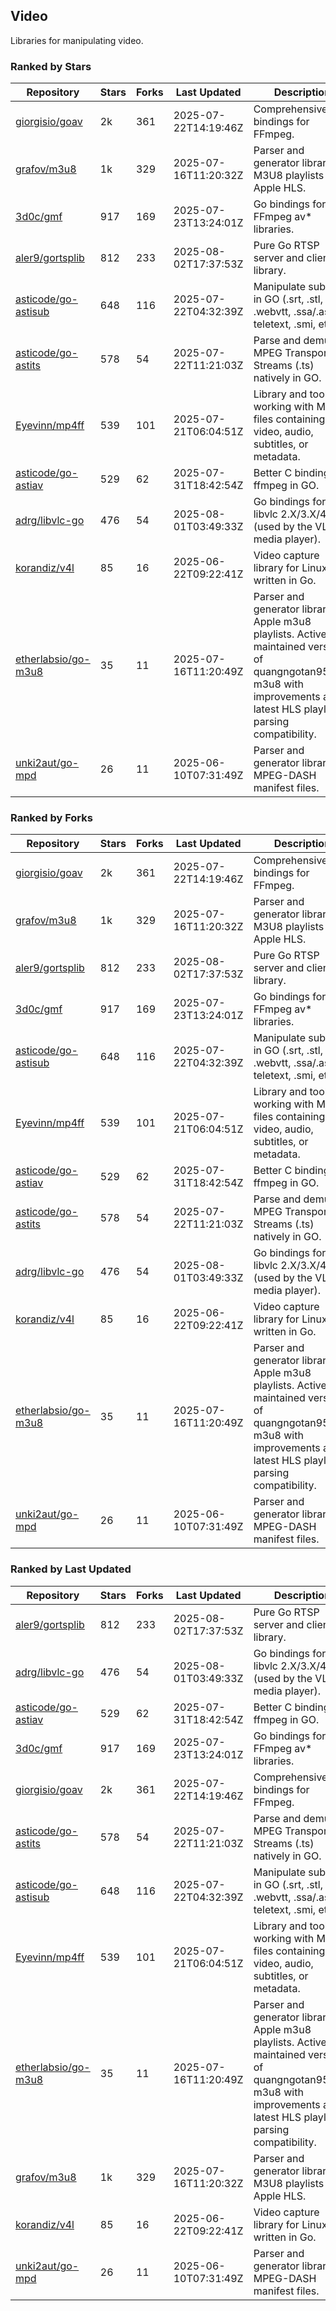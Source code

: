 ## Video

Libraries for manipulating video.

### Ranked by Stars

| Repository | Stars | Forks | Last Updated | Description | 
|------------|-------|-------|--------------|-------------|
| [giorgisio/goav](https://github.com/giorgisio/goav) | 2k | 361 | 2025-07-22T14:19:46Z |  Comprehensive Go bindings for FFmpeg. |
| [grafov/m3u8](https://github.com/grafov/m3u8) | 1k | 329 | 2025-07-16T11:20:32Z |  Parser and generator library of M3U8 playlists for Apple HLS. |
| [3d0c/gmf](https://github.com/3d0c/gmf) | 917 | 169 | 2025-07-23T13:24:01Z |  Go bindings for FFmpeg av\* libraries. |
| [aler9/gortsplib](https://github.com/aler9/gortsplib) | 812 | 233 | 2025-08-02T17:37:53Z |  Pure Go RTSP server and client library. |
| [asticode/go-astisub](https://github.com/asticode/go-astisub) | 648 | 116 | 2025-07-22T04:32:39Z |  Manipulate subtitles in GO (.srt, .stl, .ttml, .webvtt, .ssa/.ass, teletext, .smi, etc.). |
| [asticode/go-astits](https://github.com/asticode/go-astits) | 578 | 54 | 2025-07-22T11:21:03Z |  Parse and demux MPEG Transport Streams (.ts) natively in GO. |
| [Eyevinn/mp4ff](https://github.com/Eyevinn/mp4ff) | 539 | 101 | 2025-07-21T06:04:51Z |  Library and tools for working with MP4 files containing video, audio, subtitles, or metadata. |
| [asticode/go-astiav](https://github.com/asticode/go-astiav) | 529 | 62 | 2025-07-31T18:42:54Z |  Better C bindings for ffmpeg in GO. |
| [adrg/libvlc-go](https://github.com/adrg/libvlc-go) | 476 | 54 | 2025-08-01T03:49:33Z |  Go bindings for libvlc 2.X/3.X/4.X (used by the VLC media player). |
| [korandiz/v4l](https://github.com/korandiz/v4l) | 85 | 16 | 2025-06-22T09:22:41Z |  Video capture library for Linux, written in Go. |
| [etherlabsio/go-m3u8](https://github.com/etherlabsio/go-m3u8) | 35 | 11 | 2025-07-16T11:20:49Z |  Parser and generator library for Apple m3u8 playlists. Actively maintained version of quangngotan95/go-m3u8 with improvements and latest HLS playlist parsing compatibility. |
| [unki2aut/go-mpd](https://github.com/unki2aut/go-mpd) | 26 | 11 | 2025-06-10T07:31:49Z |  Parser and generator library for MPEG-DASH manifest files. |

### Ranked by Forks

| Repository | Stars | Forks | Last Updated | Description | 
|------------|-------|-------|--------------|-------------|
| [giorgisio/goav](https://github.com/giorgisio/goav) | 2k | 361 | 2025-07-22T14:19:46Z |  Comprehensive Go bindings for FFmpeg. |
| [grafov/m3u8](https://github.com/grafov/m3u8) | 1k | 329 | 2025-07-16T11:20:32Z |  Parser and generator library of M3U8 playlists for Apple HLS. |
| [aler9/gortsplib](https://github.com/aler9/gortsplib) | 812 | 233 | 2025-08-02T17:37:53Z |  Pure Go RTSP server and client library. |
| [3d0c/gmf](https://github.com/3d0c/gmf) | 917 | 169 | 2025-07-23T13:24:01Z |  Go bindings for FFmpeg av\* libraries. |
| [asticode/go-astisub](https://github.com/asticode/go-astisub) | 648 | 116 | 2025-07-22T04:32:39Z |  Manipulate subtitles in GO (.srt, .stl, .ttml, .webvtt, .ssa/.ass, teletext, .smi, etc.). |
| [Eyevinn/mp4ff](https://github.com/Eyevinn/mp4ff) | 539 | 101 | 2025-07-21T06:04:51Z |  Library and tools for working with MP4 files containing video, audio, subtitles, or metadata. |
| [asticode/go-astiav](https://github.com/asticode/go-astiav) | 529 | 62 | 2025-07-31T18:42:54Z |  Better C bindings for ffmpeg in GO. |
| [asticode/go-astits](https://github.com/asticode/go-astits) | 578 | 54 | 2025-07-22T11:21:03Z |  Parse and demux MPEG Transport Streams (.ts) natively in GO. |
| [adrg/libvlc-go](https://github.com/adrg/libvlc-go) | 476 | 54 | 2025-08-01T03:49:33Z |  Go bindings for libvlc 2.X/3.X/4.X (used by the VLC media player). |
| [korandiz/v4l](https://github.com/korandiz/v4l) | 85 | 16 | 2025-06-22T09:22:41Z |  Video capture library for Linux, written in Go. |
| [etherlabsio/go-m3u8](https://github.com/etherlabsio/go-m3u8) | 35 | 11 | 2025-07-16T11:20:49Z |  Parser and generator library for Apple m3u8 playlists. Actively maintained version of quangngotan95/go-m3u8 with improvements and latest HLS playlist parsing compatibility. |
| [unki2aut/go-mpd](https://github.com/unki2aut/go-mpd) | 26 | 11 | 2025-06-10T07:31:49Z |  Parser and generator library for MPEG-DASH manifest files. |

### Ranked by Last Updated

| Repository | Stars | Forks | Last Updated | Description | 
|------------|-------|-------|--------------|-------------|
| [aler9/gortsplib](https://github.com/aler9/gortsplib) | 812 | 233 | 2025-08-02T17:37:53Z |  Pure Go RTSP server and client library. |
| [adrg/libvlc-go](https://github.com/adrg/libvlc-go) | 476 | 54 | 2025-08-01T03:49:33Z |  Go bindings for libvlc 2.X/3.X/4.X (used by the VLC media player). |
| [asticode/go-astiav](https://github.com/asticode/go-astiav) | 529 | 62 | 2025-07-31T18:42:54Z |  Better C bindings for ffmpeg in GO. |
| [3d0c/gmf](https://github.com/3d0c/gmf) | 917 | 169 | 2025-07-23T13:24:01Z |  Go bindings for FFmpeg av\* libraries. |
| [giorgisio/goav](https://github.com/giorgisio/goav) | 2k | 361 | 2025-07-22T14:19:46Z |  Comprehensive Go bindings for FFmpeg. |
| [asticode/go-astits](https://github.com/asticode/go-astits) | 578 | 54 | 2025-07-22T11:21:03Z |  Parse and demux MPEG Transport Streams (.ts) natively in GO. |
| [asticode/go-astisub](https://github.com/asticode/go-astisub) | 648 | 116 | 2025-07-22T04:32:39Z |  Manipulate subtitles in GO (.srt, .stl, .ttml, .webvtt, .ssa/.ass, teletext, .smi, etc.). |
| [Eyevinn/mp4ff](https://github.com/Eyevinn/mp4ff) | 539 | 101 | 2025-07-21T06:04:51Z |  Library and tools for working with MP4 files containing video, audio, subtitles, or metadata. |
| [etherlabsio/go-m3u8](https://github.com/etherlabsio/go-m3u8) | 35 | 11 | 2025-07-16T11:20:49Z |  Parser and generator library for Apple m3u8 playlists. Actively maintained version of quangngotan95/go-m3u8 with improvements and latest HLS playlist parsing compatibility. |
| [grafov/m3u8](https://github.com/grafov/m3u8) | 1k | 329 | 2025-07-16T11:20:32Z |  Parser and generator library of M3U8 playlists for Apple HLS. |
| [korandiz/v4l](https://github.com/korandiz/v4l) | 85 | 16 | 2025-06-22T09:22:41Z |  Video capture library for Linux, written in Go. |
| [unki2aut/go-mpd](https://github.com/unki2aut/go-mpd) | 26 | 11 | 2025-06-10T07:31:49Z |  Parser and generator library for MPEG-DASH manifest files. |

